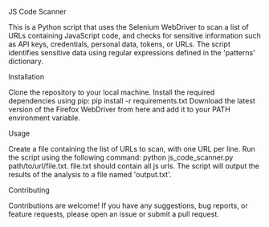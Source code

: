 JS Code Scanner

This is a Python script that uses the Selenium WebDriver to scan a list of URLs containing JavaScript code, and checks for sensitive information such as API keys, credentials, personal data, tokens, or URLs. The script identifies sensitive data using regular expressions defined in the 'patterns' dictionary.

Installation

Clone the repository to your local machine.
Install the required dependencies using pip: pip install -r requirements.txt
Download the latest version of the Firefox WebDriver from here and add it to your PATH environment variable.

Usage

Create a file containing the list of URLs to scan, with one URL per line.
Run the script using the following command: python js_code_scanner.py path/to/url/file.txt.
file.txt should contain all js urls.
The script will output the results of the analysis to a file named 'output.txt'.

Contributing

Contributions are welcome! If you have any suggestions, bug reports, or feature requests, please open an issue or submit a pull request.
